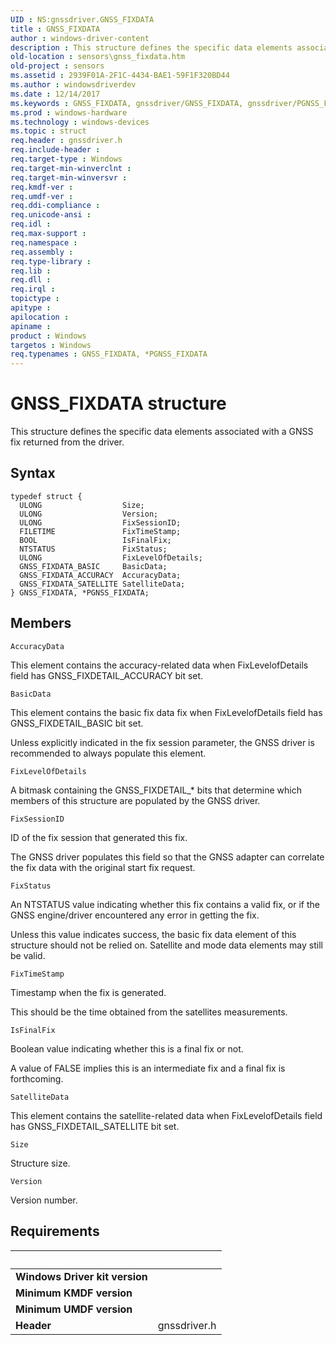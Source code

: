 ```yaml
---
UID : NS:gnssdriver.GNSS_FIXDATA
title : GNSS_FIXDATA
author : windows-driver-content
description : This structure defines the specific data elements associated with a GNSS fix returned from the driver.
old-location : sensors\gnss_fixdata.htm
old-project : sensors
ms.assetid : 2939F01A-2F1C-4434-BAE1-59F1F320BD44
ms.author : windowsdriverdev
ms.date : 12/14/2017
ms.keywords : GNSS_FIXDATA, gnssdriver/GNSS_FIXDATA, gnssdriver/PGNSS_FIXDATA, sensors.gnss_fixdata, PGNSS_FIXDATA structure pointer [Sensor Devices], *PGNSS_FIXDATA, GNSS_FIXDATA structure [Sensor Devices], PGNSS_FIXDATA
ms.prod : windows-hardware
ms.technology : windows-devices
ms.topic : struct
req.header : gnssdriver.h
req.include-header : 
req.target-type : Windows
req.target-min-winverclnt : 
req.target-min-winversvr : 
req.kmdf-ver : 
req.umdf-ver : 
req.ddi-compliance : 
req.unicode-ansi : 
req.idl : 
req.max-support : 
req.namespace : 
req.assembly : 
req.type-library : 
req.lib : 
req.dll : 
req.irql : 
topictype : 
apitype : 
apilocation : 
apiname : 
product : Windows
targetos : Windows
req.typenames : GNSS_FIXDATA, *PGNSS_FIXDATA
---
```


# GNSS_FIXDATA structure
This structure defines the specific data elements associated with a GNSS fix returned from the driver.

## Syntax
````
typedef struct {
  ULONG                  Size;
  ULONG                  Version;
  ULONG                  FixSessionID;
  FILETIME               FixTimeStamp;
  BOOL                   IsFinalFix;
  NTSTATUS               FixStatus;
  ULONG                  FixLevelOfDetails;
  GNSS_FIXDATA_BASIC     BasicData;
  GNSS_FIXDATA_ACCURACY  AccuracyData;
  GNSS_FIXDATA_SATELLITE SatelliteData;
} GNSS_FIXDATA, *PGNSS_FIXDATA;
````

## Members


`AccuracyData`

This element contains the accuracy-related data when FixLevelofDetails field has GNSS_FIXDETAIL_ACCURACY bit set.

`BasicData`

This element contains the basic fix data fix when FixLevelofDetails field has GNSS_FIXDETAIL_BASIC bit set.

Unless explicitly indicated in the fix session parameter, the GNSS driver is recommended to always populate this element.

`FixLevelOfDetails`

A bitmask containing the GNSS_FIXDETAIL_* bits that determine which members of this structure are populated by the GNSS driver.

`FixSessionID`

ID of the fix session that generated this fix.

The GNSS driver populates this field so that the GNSS adapter can correlate the fix data with the original start fix request.

`FixStatus`

An NTSTATUS value indicating whether this fix contains a valid fix, or if the GNSS engine/driver encountered any error in getting the fix.

Unless this value indicates success, the basic fix data element of this structure should not be relied on. Satellite and mode data elements may still be valid.

`FixTimeStamp`

Timestamp when the fix is generated.

This should be the time obtained from the satellites measurements.

`IsFinalFix`

Boolean value indicating whether this is a final fix or not.

A value of FALSE implies this is an intermediate fix and a final fix is forthcoming.

`SatelliteData`

This element contains the satellite-related data when FixLevelofDetails field has GNSS_FIXDETAIL_SATELLITE bit set.

`Size`

Structure size.

`Version`

Version number.


## Requirements
| &nbsp; | &nbsp; |
| ---- |:---- |
| **Windows Driver kit version** |  |
| **Minimum KMDF version** |  |
| **Minimum UMDF version** |  |
| **Header** | gnssdriver.h |